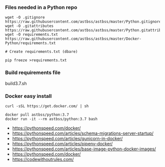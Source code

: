 ### Files needed in a Python repo
```
wget -O .gitignore https://raw.githubusercontent.com/astbss/astbss/master/Python.gitignore
wget -O .gitattributes https://raw.githubusercontent.com/astbss/astbss/master/Python.gitattributes
wget -O requirements.txt https://raw.githubusercontent.com/astbss/astbss/master/Docker-Python/requirements.txt

# Create requirements.txt (dbare)

pip freeze >requirements.txt
```

### Build requirements file
build3.7.sh

### Docker easy install
`curl -sSL https://get.docker.com/ | sh`

```
docker pull astbss/python:3.7
docker run -it --rm astbss/python:3.7 bash
```

- https://pythonspeed.com/docker/
- https://pythonspeed.com/articles/schema-migrations-server-startup/
- https://pythonspeed.com/articles/gunicorn-in-docker/
- https://pythonspeed.com/articles/pipenv-docker/
- https://pythonspeed.com/articles/base-image-python-docker-images/
- https://pythonspeed.com/docker/
- https://codewithoutrules.com/
